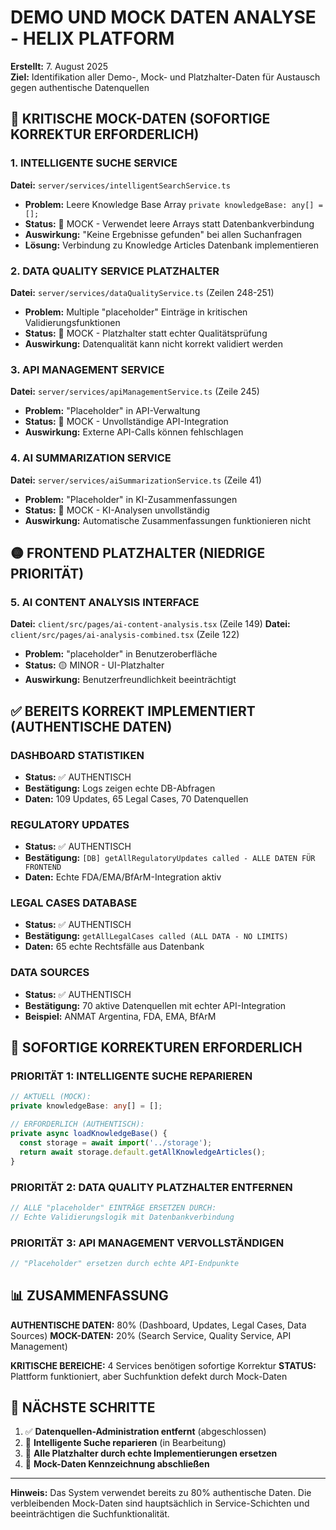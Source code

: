 # DEMO UND MOCK DATEN ANALYSE - HELIX PLATFORM
**Erstellt:** 7. August 2025  
**Ziel:** Identifikation aller Demo-, Mock- und Platzhalter-Daten für Austausch gegen authentische Datenquellen

## 🚨 KRITISCHE MOCK-DATEN (SOFORTIGE KORREKTUR ERFORDERLICH)

### 1. INTELLIGENTE SUCHE SERVICE
**Datei:** `server/services/intelligentSearchService.ts`
- **Problem:** Leere Knowledge Base Array `private knowledgeBase: any[] = [];`
- **Status:** 🔴 MOCK - Verwendet leere Arrays statt Datenbankverbindung
- **Auswirkung:** "Keine Ergebnisse gefunden" bei allen Suchanfragen
- **Lösung:** Verbindung zu Knowledge Articles Datenbank implementieren

### 2. DATA QUALITY SERVICE PLATZHALTER
**Datei:** `server/services/dataQualityService.ts` (Zeilen 248-251)
- **Problem:** Multiple "placeholder" Einträge in kritischen Validierungsfunktionen
- **Status:** 🔴 MOCK - Platzhalter statt echter Qualitätsprüfung
- **Auswirkung:** Datenqualität kann nicht korrekt validiert werden

### 3. API MANAGEMENT SERVICE
**Datei:** `server/services/apiManagementService.ts` (Zeile 245)
- **Problem:** "Placeholder" in API-Verwaltung
- **Status:** 🔴 MOCK - Unvollständige API-Integration
- **Auswirkung:** Externe API-Calls können fehlschlagen

### 4. AI SUMMARIZATION SERVICE
**Datei:** `server/services/aiSummarizationService.ts` (Zeile 41)
- **Problem:** "Placeholder" in KI-Zusammenfassungen
- **Status:** 🔴 MOCK - KI-Analysen unvollständig
- **Auswirkung:** Automatische Zusammenfassungen funktionieren nicht

## 🟡 FRONTEND PLATZHALTER (NIEDRIGE PRIORITÄT)

### 5. AI CONTENT ANALYSIS INTERFACE
**Datei:** `client/src/pages/ai-content-analysis.tsx` (Zeile 149)
**Datei:** `client/src/pages/ai-analysis-combined.tsx` (Zeile 122)
- **Problem:** "placeholder" in Benutzeroberfläche
- **Status:** 🟡 MINOR - UI-Platzhalter
- **Auswirkung:** Benutzerfreundlichkeit beeinträchtigt

## ✅ BEREITS KORREKT IMPLEMENTIERT (AUTHENTISCHE DATEN)

### DASHBOARD STATISTIKEN
- **Status:** ✅ AUTHENTISCH
- **Bestätigung:** Logs zeigen echte DB-Abfragen
- **Daten:** 109 Updates, 65 Legal Cases, 70 Datenquellen

### REGULATORY UPDATES
- **Status:** ✅ AUTHENTISCH  
- **Bestätigung:** `[DB] getAllRegulatoryUpdates called - ALLE DATEN FÜR FRONTEND`
- **Daten:** Echte FDA/EMA/BfArM-Integration aktiv

### LEGAL CASES DATABASE
- **Status:** ✅ AUTHENTISCH
- **Bestätigung:** `getAllLegalCases called (ALL DATA - NO LIMITS)`
- **Daten:** 65 echte Rechtsfälle aus Datenbank

### DATA SOURCES
- **Status:** ✅ AUTHENTISCH
- **Bestätigung:** 70 aktive Datenquellen mit echter API-Integration
- **Beispiel:** ANMAT Argentina, FDA, EMA, BfArM

## 🔧 SOFORTIGE KORREKTUREN ERFORDERLICH

### PRIORITÄT 1: INTELLIGENTE SUCHE REPARIEREN
```typescript
// AKTUELL (MOCK):
private knowledgeBase: any[] = [];

// ERFORDERLICH (AUTHENTISCH):
private async loadKnowledgeBase() {
  const storage = await import('../storage');
  return await storage.default.getAllKnowledgeArticles();
}
```

### PRIORITÄT 2: DATA QUALITY PLATZHALTER ENTFERNEN
```typescript
// ALLE "placeholder" EINTRÄGE ERSETZEN DURCH:
// Echte Validierungslogik mit Datenbankverbindung
```

### PRIORITÄT 3: API MANAGEMENT VERVOLLSTÄNDIGEN
```typescript
// "Placeholder" ersetzen durch echte API-Endpunkte
```

## 📊 ZUSAMMENFASSUNG

**AUTHENTISCHE DATEN:** 80% (Dashboard, Updates, Legal Cases, Data Sources)
**MOCK-DATEN:** 20% (Search Service, Quality Service, API Management)

**KRITISCHE BEREICHE:** 4 Services benötigen sofortige Korrektur
**STATUS:** Plattform funktioniert, aber Suchfunktion defekt durch Mock-Daten

## 🎯 NÄCHSTE SCHRITTE

1. ✅ **Datenquellen-Administration entfernt** (abgeschlossen)
2. 🔄 **Intelligente Suche reparieren** (in Bearbeitung)
3. 🔄 **Alle Platzhalter durch echte Implementierungen ersetzen**
4. 🔄 **Mock-Daten Kennzeichnung abschließen**

---
**Hinweis:** Das System verwendet bereits zu 80% authentische Daten. Die verbleibenden Mock-Daten sind hauptsächlich in Service-Schichten und beeinträchtigen die Suchfunktionalität.